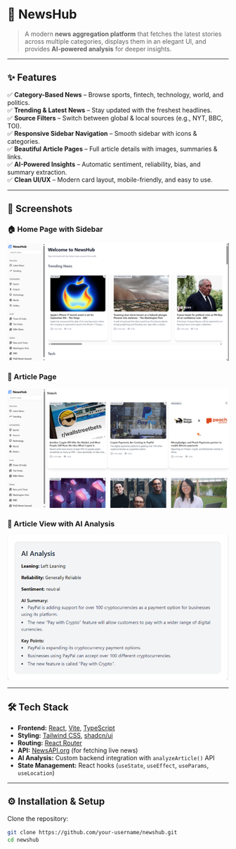 # 📰 NewsHub  

> A modern **news aggregation platform** that fetches the latest stories across multiple categories, displays them in an elegant UI, and provides **AI-powered analysis** for deeper insights.  



---

## ✨ Features  

✅ **Category-Based News** – Browse sports, fintech, technology, world, and politics.  
✅ **Trending & Latest News** – Stay updated with the freshest headlines.  
✅ **Source Filters** – Switch between global & local sources (e.g., NYT, BBC, TOI).  
✅ **Responsive Sidebar Navigation** – Smooth sidebar with icons & categories.  
✅ **Beautiful Article Pages** – Full article details with images, summaries & links.  
✅ **AI-Powered Insights** – Automatic sentiment, reliability, bias, and summary extraction.  
✅ **Clean UI/UX** – Modern card layout, mobile-friendly, and easy to use.  

---

## 📸 Screenshots  

### 🏠 Home Page with Sidebar  
![Home Page](https://github.com/harsh09hh/news_app/blob/bb3e078d78edc6e0c04efabb487e4b480f110b99/homepage.png)

### 📰 Article Page
![Article Page](https://github.com/harsh09hh/news_app/blob/34e7a7eea5d671947570a7d380b0da27b290d6c9/article.png)

### 📰 Article View with AI Analysis 
![AI Analysis](https://github.com/harsh09hh/news_app/blob/e8fa2ec6a9e98afee9e9163dab6b9de42c9d577f/articleai.png)


---

## 🛠️ Tech Stack  

- **Frontend:** [React](https://reactjs.org/), [Vite](https://vitejs.dev/), [TypeScript](https://www.typescriptlang.org/)  
- **Styling:** [Tailwind CSS](https://tailwindcss.com/), [shadcn/ui](https://ui.shadcn.com/)  
- **Routing:** [React Router](https://reactrouter.com/)  
- **API:** [NewsAPI.org](https://newsapi.org/) (for fetching live news)  
- **AI Analysis:** Custom backend integration with `analyzeArticle()` API  
- **State Management:** React hooks (`useState`, `useEffect`, `useParams`, `useLocation`)  

---

## ⚙️ Installation & Setup  

Clone the repository:  

```bash
git clone https://github.com/your-username/newshub.git
cd newshub
